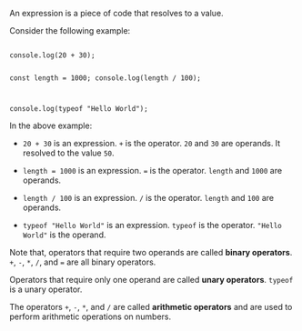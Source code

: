 An expression is a piece of code that resolves to a value.

Consider the following example:

<codeblock language="javascript" type="lesson">
<code>
console.log(20 + 30);

const length = 1000;
console.log(length / 100);

console.log(typeof "Hello World");
</code>
</codeblock>

In the above example:

- `20 + 30` is an expression.
  `+` is the operator.
  `20` and `30` are operands. It resolved to the value `50`.

- `length = 1000` is an expression.
  `=` is the operator.
  `length` and `1000` are operands.

- `length / 100` is an expression.
  `/` is the operator.
  `length` and `100` are operands.

- `typeof "Hello World"` is an expression.
  `typeof` is the operator.
  `"Hello World"` is the operand.



Note that, operators that require two operands are called **binary operators**.
`+`, `-`, `*`, `/`, and `=` are all binary operators.

Operators that require only one operand are called **unary operators**.
`typeof` is a unary operator.

The operators `+`, `-`, `*`, and `/` are called **arithmetic operators** and are used to perform arithmetic operations on numbers.
